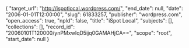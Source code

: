 {
  "target_url": "http://ispotlocal.wordpress.com/", 
  "end_date": null, 
  "date": "2006-01-01T12:00:00", 
  "slug": 61833257, 
  "publisher": "wordpress.com", 
  "open_access": true, 
  "npld": false, 
  "title": "iSpot Local", 
  "subjects": [], 
  "collections": [], 
  "record_id": "20060101T120000/ynPMxwIqD5ijq0GAMAHjCA==", 
  "scope": "root", 
  "start_date": null
}

